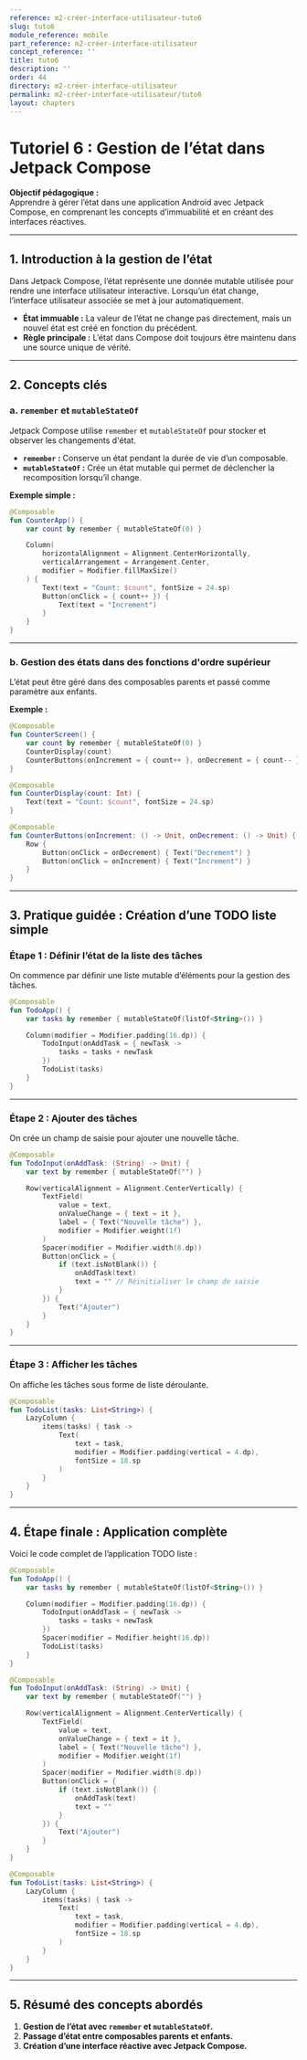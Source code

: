 ```yaml
---
reference: m2-créer-interface-utilisateur-tuto6
slug: tuto6
module_reference: mobile
part_reference: m2-créer-interface-utilisateur
concept_reference: ''
title: tuto6
description: ''
order: 44
directory: m2-créer-interface-utilisateur
permalink: m2-créer-interface-utilisateur/tuto6
layout: chapters
---
```



# **Tutoriel 6 : Gestion de l’état dans Jetpack Compose**  

**Objectif pédagogique :**  
Apprendre à gérer l’état dans une application Android avec Jetpack Compose, en comprenant les concepts d’immuabilité et en créant des interfaces réactives.

---

## **1. Introduction à la gestion de l’état**

Dans Jetpack Compose, l’état représente une donnée mutable utilisée pour rendre une interface utilisateur interactive. Lorsqu’un état change, l’interface utilisateur associée se met à jour automatiquement.

- **État immuable :** La valeur de l’état ne change pas directement, mais un nouvel état est créé en fonction du précédent.  
- **Règle principale :** L’état dans Compose doit toujours être maintenu dans une source unique de vérité.

---

## **2. Concepts clés**

### **a. `remember` et `mutableStateOf`**

Jetpack Compose utilise `remember` et `mutableStateOf` pour stocker et observer les changements d'état.

- **`remember` :** Conserve un état pendant la durée de vie d’un composable.  
- **`mutableStateOf` :** Crée un état mutable qui permet de déclencher la recomposition lorsqu’il change.  

**Exemple simple :**  
```kotlin
@Composable
fun CounterApp() {
    var count by remember { mutableStateOf(0) }

    Column(
        horizontalAlignment = Alignment.CenterHorizontally,
        verticalArrangement = Arrangement.Center,
        modifier = Modifier.fillMaxSize()
    ) {
        Text(text = "Count: $count", fontSize = 24.sp)
        Button(onClick = { count++ }) {
            Text(text = "Increment")
        }
    }
}
```

---

### **b. Gestion des états dans des fonctions d'ordre supérieur**

L’état peut être géré dans des composables parents et passé comme paramètre aux enfants.

**Exemple :**  
```kotlin
@Composable
fun CounterScreen() {
    var count by remember { mutableStateOf(0) }
    CounterDisplay(count)
    CounterButtons(onIncrement = { count++ }, onDecrement = { count-- })
}

@Composable
fun CounterDisplay(count: Int) {
    Text(text = "Count: $count", fontSize = 24.sp)
}

@Composable
fun CounterButtons(onIncrement: () -> Unit, onDecrement: () -> Unit) {
    Row {
        Button(onClick = onDecrement) { Text("Decrement") }
        Button(onClick = onIncrement) { Text("Increment") }
    }
}
```

---

## **3. Pratique guidée : Création d’une TODO liste simple**

### **Étape 1 : Définir l’état de la liste des tâches**

On commence par définir une liste mutable d’éléments pour la gestion des tâches.  
```kotlin
@Composable
fun TodoApp() {
    var tasks by remember { mutableStateOf(listOf<String>()) }

    Column(modifier = Modifier.padding(16.dp)) {
        TodoInput(onAddTask = { newTask ->
            tasks = tasks + newTask
        })
        TodoList(tasks)
    }
}
```

---

### **Étape 2 : Ajouter des tâches**

On crée un champ de saisie pour ajouter une nouvelle tâche.  
```kotlin
@Composable
fun TodoInput(onAddTask: (String) -> Unit) {
    var text by remember { mutableStateOf("") }

    Row(verticalAlignment = Alignment.CenterVertically) {
        TextField(
            value = text,
            onValueChange = { text = it },
            label = { Text("Nouvelle tâche") },
            modifier = Modifier.weight(1f)
        )
        Spacer(modifier = Modifier.width(8.dp))
        Button(onClick = {
            if (text.isNotBlank()) {
                onAddTask(text)
                text = "" // Réinitialiser le champ de saisie
            }
        }) {
            Text("Ajouter")
        }
    }
}
```

---

### **Étape 3 : Afficher les tâches**

On affiche les tâches sous forme de liste déroulante.  
```kotlin
@Composable
fun TodoList(tasks: List<String>) {
    LazyColumn {
        items(tasks) { task ->
            Text(
                text = task,
                modifier = Modifier.padding(vertical = 4.dp),
                fontSize = 18.sp
            )
        }
    }
}
```

---

## **4. Étape finale : Application complète**

Voici le code complet de l’application TODO liste :  
```kotlin
@Composable
fun TodoApp() {
    var tasks by remember { mutableStateOf(listOf<String>()) }

    Column(modifier = Modifier.padding(16.dp)) {
        TodoInput(onAddTask = { newTask ->
            tasks = tasks + newTask
        })
        Spacer(modifier = Modifier.height(16.dp))
        TodoList(tasks)
    }
}

@Composable
fun TodoInput(onAddTask: (String) -> Unit) {
    var text by remember { mutableStateOf("") }

    Row(verticalAlignment = Alignment.CenterVertically) {
        TextField(
            value = text,
            onValueChange = { text = it },
            label = { Text("Nouvelle tâche") },
            modifier = Modifier.weight(1f)
        )
        Spacer(modifier = Modifier.width(8.dp))
        Button(onClick = {
            if (text.isNotBlank()) {
                onAddTask(text)
                text = ""
            }
        }) {
            Text("Ajouter")
        }
    }
}

@Composable
fun TodoList(tasks: List<String>) {
    LazyColumn {
        items(tasks) { task ->
            Text(
                text = task,
                modifier = Modifier.padding(vertical = 4.dp),
                fontSize = 18.sp
            )
        }
    }
}
```

---

## **5. Résumé des concepts abordés**

1. **Gestion de l’état avec `remember` et `mutableStateOf`.**  
2. **Passage d’état entre composables parents et enfants.**  
3. **Création d’une interface réactive avec Jetpack Compose.**

